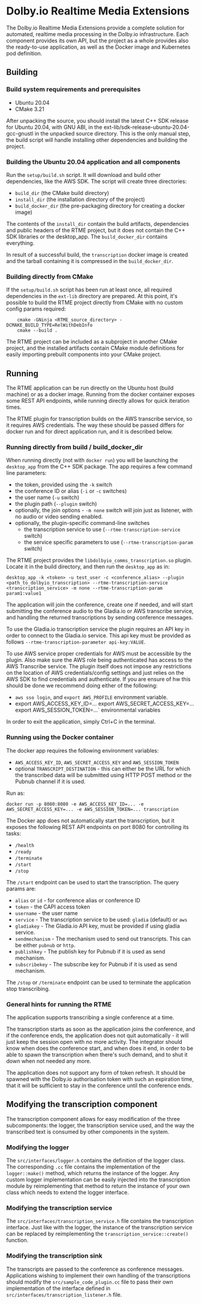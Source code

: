 # Dolby.io Realtime Media Extensions

The Dolby.io Realtime Media Extensions provide a complete solution for
automated, realtime media processing in the Dolby.io infrastructure. Each
component provides its own API, but the project as a whole provides also the
ready-to-use application, as well as the Docker image and Kubernetes pod
definition.

## Building

### Build system requirements and prerequisites

- Ubuntu 20.04
- CMake 3.21

After unpacking the source, you should install the latest C++ SDK release for
Ubuntu 20.04, with GNU ABI, in the ext-lib/sdk-release-ubuntu-20.04-gcc-gnustl
in the unpacked source directory. This is the only manual step, the build script
will handle installing other dependencies and building the project.

### Building the Ubuntu 20.04 application and all components

Run the `setup/build.sh` script. It will download and build other dependencies,
like the AWS SDK. The script will create three directories:

- `build_dir` (the CMake build directory)
- `install_dir` (the installation directory of the project)
- `build_docker_dir` (the pre-packaging directory for creating a docker
  image)

The contents of the `install_dir` contain the build artifacts, dependencies and
public headers of the RTME project, but it does not contain the C++ SDK
libraries or the desktop_app. The `build_docker_dir` contains everything.

In result of a successful build, the `transcription` docker image is created and
the tarball containing it is compressed in the `build_docker_dir`.

### Building directly from CMake

If the `setup/build.sh` script has been run at least once, all required
dependencies in the `ext-lib` directory are prepared. At this point, it's
possible to build the RTME project directly from CMake with no custom config
params required:

```
	cmake -GNinja <RTME_source_directory> -DCMAKE_BUILD_TYPE=RelWithDebInfo
	cmake --build .
```

The RTME project can be included as a subproject in another CMake project, and
the installed artifacts contain CMake module definitions for easily importing
prebuilt components into your CMake project.

## Running

The RTME application can be run directly on the Ubuntu host (build machine) or
as a docker image. Running from the docker container exposes some REST API
endpoints, while running directly allows for quick iteration times.

The RTME plugin for transcription builds on the AWS transcribe service, so it
requires AWS credentials. The way these should be passed differs for docker
run and for direct application run, and it is described below.

### Running directly from build / build_docker_dir

When running directly (not with `docker run`) you will be launching the
`desktop_app` from the C++ SDK package. The app requires a few command line
parameters:

- the token, provided using the `-k` switch
- the conference ID or alias (`-i` or `-c` switches)
- the user name (`-u` switch)
- the plugin path (`--plugin` switch)
- optionally, the join options - `-m none` switch will join just as listener,
  with no audio or video sending enabled.
- optionally, the plugin-specific command-line switches
    - the transcription service to use (`--rtme-transcription-service` switch)
    - the service specific parameters to use (`--rtme-transcription-param` switch)

The RTME project provides the `libdolbyio_comms_transcription.so` plugin. Locate
it in the build directory, and then run the `desktop_app` as in:

```
desktop_app -k <token> -u test_user -c <conference_alias> --plugin <path_to_dolbyio_transcription> --rtme-transcription-service <transcription_service> -m none --rtme-transcription-param param1:value1
```

The application will join the conference, create one if needed, and will start
submitting the conference audio to the Gladia.io or AWS transcribe service, and 
handling the returned transcriptions by sending conference messages.

To use the Gladia.io transcription service the plugin requires an API key in order
to connect to the Gladia.io service. This api key must be provided as follows 
`--rtme-transcription-parameter api-key:VALUE`.

To use AWS service proper credentials for AWS must be accessible by the plugin. Also make sure 
the AWS role being authenticated has access to the AWS Transcribe service. The plugin itself does
not impose any restrictions on the location of AWS credentials/config settings and just relies on
the AWS SDK to find credentials and authenticate. If you are ensure of hw this should be done we 
recommend doing either of the following: 
- `aws sso login`, and `export AWS_PROFILE` environment variable.
- export AWS_ACCESS_KEY_ID=... export AWS_SECRET_ACCESS_KEY=... export AWS_SESSION_TOKEN=...`
environmental variables

In order to exit the application, simply Ctrl+C in the terminal.

### Running using the Docker container

The docker app requires the following environment variables:

- `AWS_ACCESS_KEY_ID`, `AWS_SECRET_ACCESS_KEY` and `AWS_SESSION_TOKEN`
- optional `TRANSCRIPT_DESTINATION` - this can either be the URL for which the transcribed data
  will be submitted using HTTP POST method or the Pubnub channel if it is used.

Run as:

```
docker run -p 8080:8080 -e AWS_ACCESS_KEY_ID=... -e AWS_SECRET_ACCESS_KEY=... -e AWS_SESSION_TOKEN=... transcription
```

The Docker app does not automatically start the transcription, but it exposes
the following REST API endpoints on port 8080 for controlling its tasks:

- `/health`
- `/ready`
- `/terminate`
- `/start`
- `/stop`

The `/start` endpoint can be used to start the transcription. The query params
are:

- `alias` or `id` - for conference alias or conference ID
- `token` - the CAPI access token
- `username` - the user name
- `service` - The transcription service to be used: `gladia` (default) or `aws`
- `gladiakey` - The Gladia.io API key, must be provided if using gladia service.
- `sendmechanism` - The mechanism used to send out transcripts. This can be either `pubnub` or `http`.
- `publishkey` - The publish key for Pubnub if it is used as send mechanism.
- `subscribekey` - The subscribe key for Pubnub if it is used as send mechanism.

The `/stop` or `/terminate` endpoint can be used to terminate the application 
stop transcribing.

### General hints for running the RTME

The application supports transcribing a single conference at a time.

The transcription starts as soon as the application joins the conference, and
if the conference ends, the application does not quit automatically - it will
just keep the session open with no more activity. The integrator should know
when does the conference start, and when does it end, in order to be able to
spawn the transcription when there's such demand, and to shut it down when not
needed any more.

The application does not support any form of token refresh. It should be spawned
with the Dolby.io authorisation token with such an expiration time, that it will
be sufficient to stay in the conference until the conference ends.

## Modifying the transcription component

The transcription component allows for easy modification of the three
subcomponents: the logger, the transcription service used, and the way the
transcribed text is consumed by other components in the system.

### Modifying the logger

The `src/interfaces/logger.h` contains the definition of the logger class. The
corresponding `.cc` file contains the implementation of the `logger::make()`
method, which returns the instance of the logger. Any custom logger
implementation can be easily injected into the transcription module by
reimplementing that method to return the instance of your own class which needs
to extend the logger interface.

### Modifying the transcription service

The `src/interfaces/transcription_service.h` file contains the transcription
interface. Just like with the logger, the instance of the transcription service
can be replaced by reimplementing the `transcription_service::create()`
function.

### Modifying the transcription sink

The transcripts are passed to the conference as conference messages.
Applications wishing to implement their own handling of the transcriptions
should modify the `src/sample_code_plugin.cc` file to pass their own
implementation of the interface defined in
`src/interfaces/transcription_listener.h` file.
